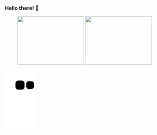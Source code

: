 ### Hello there!  👋

<div align="center">
   <a href="https://github.com/felipepellizzon">
   <img height="153em" width="210em" src="https://github-readme-stats.vercel.app/api/top-langs/?username=felipepellizzon&layout=compact">
   <img height="153em" width="210em" src="https://github-readme-stats.vercel.app/api?username=felipepellizzon&show_icons=true&theme=radical">
   </a>   
</div>

   ![Snake animation](https://github.com/felipepellizzon/felipepellizzon/blob/output/github-contribution-grid-snake.svg)
